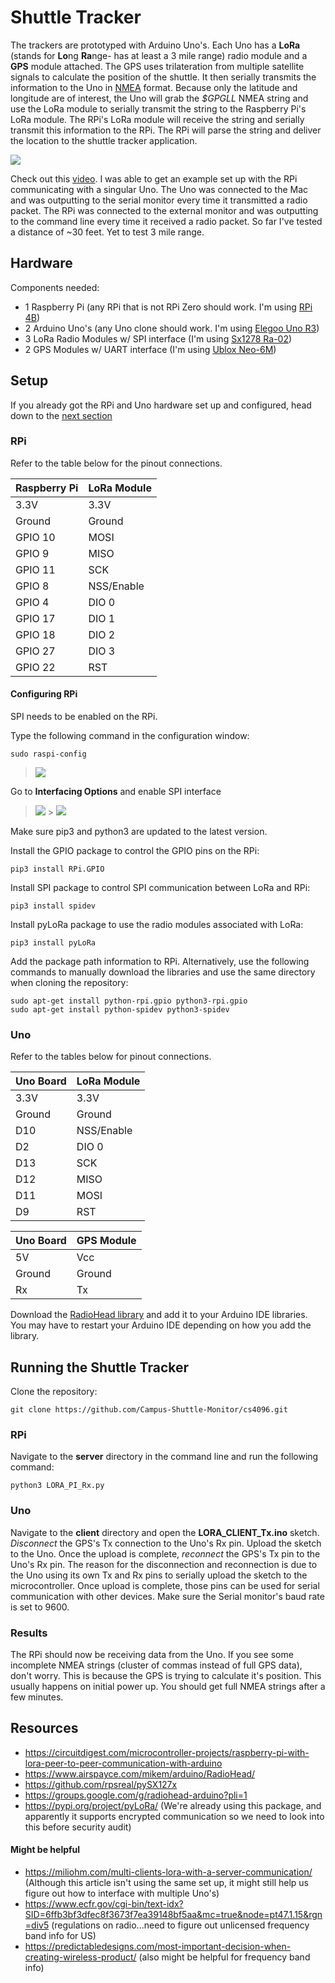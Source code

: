 # Shuttle Tracker

The trackers are prototyped with Arduino Uno's. Each Uno has a **LoRa** (stands for **Lo**ng **Ra**nge- has at least a 3 mile range) radio module and a **GPS** module attached. The GPS uses trilateration from multiple satellite signals to calculate the position of the shuttle. It then serially transmits the information to the Uno in [NMEA](http://aprs.gids.nl/nmea/) format. Because only the latitude and longitude are of interest, the Uno will grab the _$GPGLL_ NMEA string and use the LoRa module to serially transmit the string to the Raspberry Pi's LoRa module. The RPi's LoRa module will receive the string and serially transmit this information to the RPi. The RPi will parse the string and deliver the location to the shuttle tracker application.

![](images/TrackerCommunication.png?raw=true)

Check out this [video](https://www.youtube.com/watch?v=ccRfZrJZzaI&feature=youtu.be). I was able to get an example set up with the RPi communicating with a singular Uno. The Uno was connected to the Mac and was outputting to the serial monitor every time it transmitted a radio packet. The RPi was connected to the external monitor and was outputting to the command line every time it received a radio packet. So far I've tested a distance of ~30 feet. Yet to test 3 mile range.

## Hardware

Components needed:

- 1 Raspberry Pi (any RPi that is not RPi Zero should work. I'm using [RPi 4B](https://www.amazon.com/CanaKit-Raspberry-4GB-Starter-Kit/dp/B07V5JTMV9/ref=sr_1_2?dchild=1&keywords=raspberry+pi+4b&qid=1612308205&sr=8-2))
- 2 Arduino Uno's (any Uno clone should work. I'm using [Elegoo Uno R3](https://www.amazon.com/ELEGOO-Board-ATmega328P-ATMEGA16U2-Compliant/dp/B01EWOE0UU/ref=sxts_sxwds-bia-wc-rsf1_0?crid=3939LJ6SW7KCR&cv_ct_cx=elegoo+uno+r3&dchild=1&keywords=elegoo+uno+r3&pd_rd_i=B01EWOE0UU&pd_rd_r=ec55e4ea-786d-4654-bb84-64a90e6dcf24&pd_rd_w=LOKWh&pd_rd_wg=wMGsh&pf_rd_p=5d815bf0-8407-4925-96a4-1fe69f424373&pf_rd_r=Q7CBKQAC62KQ14VDHHXB&psc=1&qid=1612308182&sprefix=elegoo+uno%2Caps%2C182&sr=1-1-526ea17f-3f73-4b50-8cd8-6acff948fa5a))
- 3 LoRa Radio Modules w/ SPI interface (I'm using [Sx1278 Ra-02](https://www.amazon.com/ACROBOTIC-Breakout-Arduino-ESP8266-Raspberry/dp/B07MNH5W65/ref=sr_1_3?dchild=1&keywords=lora+sx1278&qid=1612308136&sr=8-3))
- 2 GPS Modules w/ UART interface (I'm using [Ublox Neo-6M](https://www.amazon.com/HiLetgo-GY-NEO6MV2-Controller-Ceramic-Antenna/dp/B01D1D0F5M/ref=sr_1_10?dchild=1&keywords=neo+ublox+6m+gps&qid=1612307597&sr=8-10))

## Setup

If you already got the RPi and Uno hardware set up and configured, head down to the [next section](#Running-the-Shuttle-Tracker)

### RPi

Refer to the table below for the pinout connections.

| Raspberry Pi | LoRa Module |
| ------------ | ----------- |
| 3.3V         | 3.3V        |
| Ground       | Ground      |
| GPIO 10      | MOSI        |
| GPIO 9       | MISO        |
| GPIO 11      | SCK         |
| GPIO 8       | NSS/Enable  |
| GPIO 4       | DIO 0       |
| GPIO 17      | DIO 1       |
| GPIO 18      | DIO 2       |
| GPIO 27      | DIO 3       |
| GPIO 22      | RST         |

#### Configuring RPi

SPI needs to be enabled on the RPi.

Type the following command in the configuration window:

```
sudo raspi-config
```

> ![](images/RPiConfig/1.png?raw=true)

Go to **Interfacing Options** and enable SPI interface

> ![](images/RPiConfig/2.png?raw=true) > ![](images/RPiConfig/3.png?raw=true)

Make sure pip3 and python3 are updated to the latest version.

Install the GPIO package to control the GPIO pins on the RPi:

```
pip3 install RPi.GPIO
```

Install SPI package to control SPI communication between LoRa and RPi:

```
pip3 install spidev
```

Install pyLoRa package to use the radio modules associated with LoRa:

```
pip3 install pyLoRa
```

Add the package path information to RPi. Alternatively, use the following commands to manually download the libraries and use the same directory when cloning the repository:

```
sudo apt-get install python-rpi.gpio python3-rpi.gpio
sudo apt-get install python-spidev python3-spidev
```

### Uno

Refer to the tables below for pinout connections.

| Uno Board | LoRa Module |
| --------- | ----------- |
| 3.3V      | 3.3V        |
| Ground    | Ground      |
| D10       | NSS/Enable  |
| D2        | DIO 0       |
| D13       | SCK         |
| D12       | MISO        |
| D11       | MOSI        |
| D9        | RST         |

| Uno Board | GPS Module |
| --------- | ---------- |
| 5V        | Vcc        |
| Ground    | Ground     |
| Rx        | Tx         |

Download the [RadioHead library](http://www.airspayce.com/mikem/arduino/RadioHead/RadioHead-1.113.zip) and add it to your Arduino IDE libraries. You may have to restart your Arduino IDE depending on how you add the library.

## Running the Shuttle Tracker

Clone the repository:

```
git clone https://github.com/Campus-Shuttle-Monitor/cs4096.git
```

### RPi

Navigate to the **server** directory in the command line and run the following command:

```
python3 LORA_PI_Rx.py
```

### Uno

Navigate to the **client** directory and open the **LORA_CLIENT_Tx.ino** sketch. _Disconnect_ the GPS's Tx connection to the Uno's Rx pin. Upload the sketch to the Uno. Once the upload is complete, _reconnect_ the GPS's Tx pin to the Uno's Rx pin. The reason for the disconnection and reconnection is due to the Uno using its own Tx and Rx pins to serially upload the sketch to the microcontroller. Once upload is complete, those pins can be used for serial communication with other devices. Make sure the Serial monitor's baud rate is set to 9600.

### Results

The RPi should now be receiving data from the Uno. If you see some incomplete NMEA strings (cluster of commas instead of full GPS data), don't worry. This is because the GPS is trying to calculate it's position. This usually happens on initial power up. You should get full NMEA strings after a few minutes.

## Resources

- https://circuitdigest.com/microcontroller-projects/raspberry-pi-with-lora-peer-to-peer-communication-with-arduino
- https://www.airspayce.com/mikem/arduino/RadioHead/
- https://github.com/rpsreal/pySX127x
- https://groups.google.com/g/radiohead-arduino?pli=1
- https://pypi.org/project/pyLoRa/ (We're already using this package, and apparently it supports encrypted communication so we need to look into this before security audit)

#### Might be helpful

- https://miliohm.com/multi-clients-lora-with-a-server-communication/ (Although this article isn't using the same set up, it might still help us figure out how to interface with multiple Uno's)
- https://www.ecfr.gov/cgi-bin/text-idx?SID=6ffb3bf3dfec8f3673f7ea39148bf5aa&mc=true&node=pt47.1.15&rgn=div5 (regulations on radio...need to figure out unlicensed frequency band info for US)
- https://predictabledesigns.com/most-important-decision-when-creating-wireless-product/ (also might be helpful for frequency band info)
